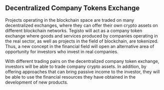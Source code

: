 ﻿## Decentralized Company Tokens Exchange

Projects operating in the blockchain space are traded on many decentralized exchanges, where they can offer their own crypto assets on different blockchain networks. Tegisto will act as a company token exchange where goods and services produced by companies operating in the real sector, as well as projects in the field of blockchain, are tokenized. Thus, a new concept in the financial field will open an alternative area of opportunity for investors who invest in real companies.

With different trading pairs on the decentralized company token exchange, investors will be able to trade company crypto assets. In addition, by offering approaches that can bring passive income to the investor, they will be able to use the financial resources they have obtained in the development of new products.
